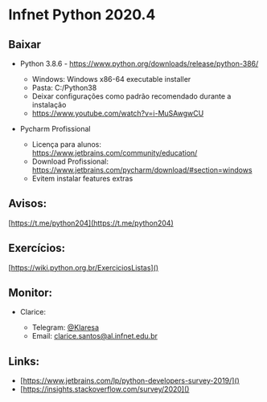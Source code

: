 # Infnet Python 2020.4 

## Baixar

* Python 3.8.6 - https://www.python.org/downloads/release/python-386/
    * Windows: Windows x86-64 executable installer
    * Pasta: C:/Python38
    * Deixar configurações como padrão recomendado durante a instalação
    * https://www.youtube.com/watch?v=i-MuSAwgwCU
 
* Pycharm Profissional 
    * Licença para alunos: https://www.jetbrains.com/community/education/
    * Download Profissional: https://www.jetbrains.com/pycharm/download/#section=windows
    * Evitem instalar features extras
    
## Avisos:

[https://t.me/python204](https://t.me/python204)

## Exercícios:

[https://wiki.python.org.br/ExerciciosListas]()

## Monitor:

* Clarice:

    * Telegram: [@Klaresa](https://t.me/klaresa)
    * Email: [clarice.santos@al.infnet.edu.br](mailto:clarice.santos@al.infnet.edu.br)


## Links:

* [https://www.jetbrains.com/lp/python-developers-survey-2019/]()
* [https://insights.stackoverflow.com/survey/2020]()
